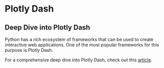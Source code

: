 # Plotly Dash

## Deep Dive into Plotly Dash

Python has a rich ecosystem of frameworks that can be used to create interactive web applications. One of the most popular frameworks for this purpose is Plotly Dash.

For a comprehensive deep dive into Plotly Dash, check out this [article](https://techinnovom.framer.ai/everything-python/python-frameworks-a-deep-dive-into-plotly-dash).
